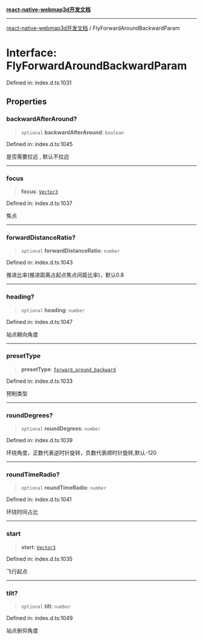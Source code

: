 [**react-native-webmap3d开发文档**](../README.md)

***

[react-native-webmap3d开发文档](../globals.md) / FlyForwardAroundBackwardParam

# Interface: FlyForwardAroundBackwardParam

Defined in: index.d.ts:1031

## Properties

### backwardAfterAround?

> `optional` **backwardAfterAround**: `boolean`

Defined in: index.d.ts:1045

是否需要拉远 , 默认不拉远

***

### focus

> **focus**: [`Vector3`](Vector3.md)

Defined in: index.d.ts:1037

焦点

***

### forwardDistanceRatio?

> `optional` **forwardDistanceRatio**: `number`

Defined in: index.d.ts:1043

推进比率(推进距离占起点焦点间距比率)，默认0.8

***

### heading?

> `optional` **heading**: `number`

Defined in: index.d.ts:1047

站点朝向角度

***

### presetType

> **presetType**: [`forward_around_backward`](../enumerations/FlyPresetType.md#forward_around_backward)

Defined in: index.d.ts:1033

预制类型

***

### roundDegrees?

> `optional` **roundDegrees**: `number`

Defined in: index.d.ts:1039

环绕角度，正数代表逆时针旋转，负数代表顺时针旋转,默认-120

***

### roundTimeRadio?

> `optional` **roundTimeRadio**: `number`

Defined in: index.d.ts:1041

环绕时间占比

***

### start

> **start**: [`Vector3`](Vector3.md)

Defined in: index.d.ts:1035

飞行起点

***

### tilt?

> `optional` **tilt**: `number`

Defined in: index.d.ts:1049

站点俯仰角度
